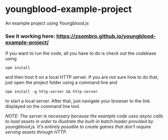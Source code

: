 # youngblood-example-project
An example project using Youngblood.js

### See it working here: https://zsombro.github.io/youngblood-example-project/

If you want to run the code, all you have to do is check out the codebase using

```
npm install
```

and then host it on a local HTTP server. If you are not sure how to do that, just open the project folder using a command line and

```
npm install -g http-server && http-server
```

to start a local server. After that, just navigate your browser to the link displayed on the command line tool.

*NOTE: The server is necessary because the example code uses async calls to load assets in order to illustrate the built-in batch loader provided by youngblood.js. It's entirely possible to create games that don't require serving assets through HTTP.*
